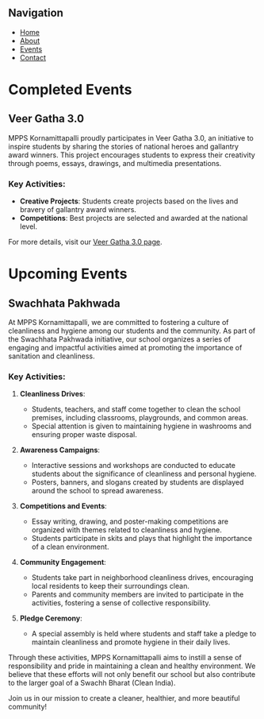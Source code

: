 ## Navigation
- [Home](./index.md)
- [About](./about.md)
- [Events](./events.md)
- [Contact](./contact.md)

# Completed Events

## Veer Gatha 3.0
MPPS Kornamittapalli proudly participates in Veer Gatha 3.0, an initiative to inspire students by sharing the stories of national heroes and gallantry award winners. This project encourages students to express their creativity through poems, essays, drawings, and multimedia presentations.

### Key Activities:
- **Creative Projects**: Students create projects based on the lives and bravery of gallantry award winners.
- **Competitions**: Best projects are selected and awarded at the national level.

For more details, visit our [Veer Gatha 3.0 page](./veer-gatha-3-0.md).

# Upcoming Events

## Swachhata Pakhwada
At MPPS Kornamittapalli, we are committed to fostering a culture of cleanliness and hygiene among our students and the community. As part of the Swachhata Pakhwada initiative, our school organizes a series of engaging and impactful activities aimed at promoting the importance of sanitation and cleanliness.

### Key Activities:
1. **Cleanliness Drives**:
   - Students, teachers, and staff come together to clean the school premises, including classrooms, playgrounds, and common areas.
   - Special attention is given to maintaining hygiene in washrooms and ensuring proper waste disposal.

2. **Awareness Campaigns**:
   - Interactive sessions and workshops are conducted to educate students about the significance of cleanliness and personal hygiene.
   - Posters, banners, and slogans created by students are displayed around the school to spread awareness.

3. **Competitions and Events**:
   - Essay writing, drawing, and poster-making competitions are organized with themes related to cleanliness and hygiene.
   - Students participate in skits and plays that highlight the importance of a clean environment.

4. **Community Engagement**:
   - Students take part in neighborhood cleanliness drives, encouraging local residents to keep their surroundings clean.
   - Parents and community members are invited to participate in the activities, fostering a sense of collective responsibility.

5. **Pledge Ceremony**:
   - A special assembly is held where students and staff take a pledge to maintain cleanliness and promote hygiene in their daily lives.

Through these activities, MPPS Kornamittapalli aims to instill a sense of responsibility and pride in maintaining a clean and healthy environment. We believe that these efforts will not only benefit our school but also contribute to the larger goal of a Swachh Bharat (Clean India).

Join us in our mission to create a cleaner, healthier, and more beautiful community!
